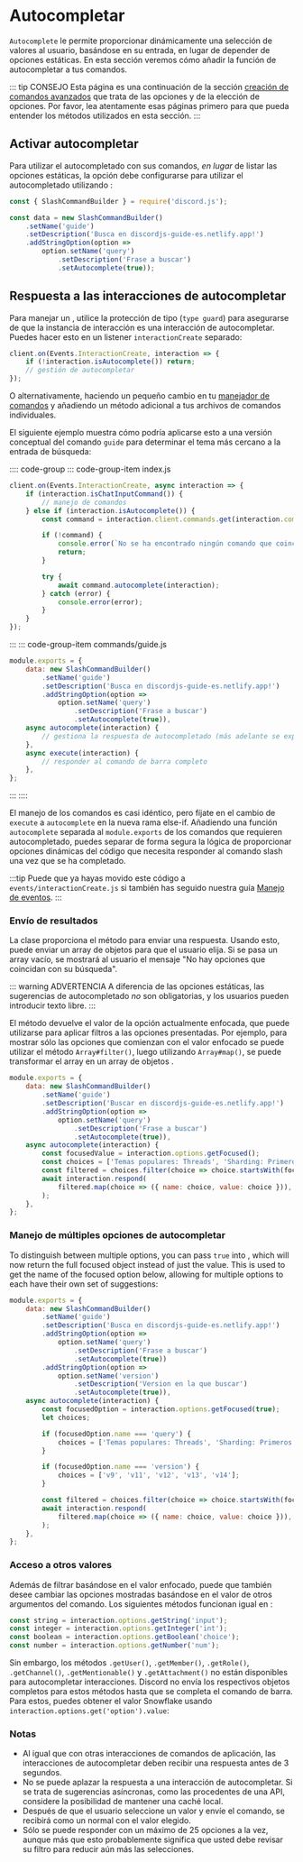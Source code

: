 # Autocompletar

`Autocomplete` le permite proporcionar dinámicamente una selección de valores al usuario, basándose en su entrada, en lugar de depender de opciones estáticas. En esta sección veremos cómo añadir la función de autocompletar a tus comandos.

::: tip CONSEJO
Esta página es una continuación de la sección [creación de comandos avanzados](/slash-commands/advanced-creation.md) que trata de las opciones y de la elección de opciones. Por favor, lea atentamente esas páginas primero para que pueda entender los métodos utilizados en esta sección.
:::

## Activar autocompletar

Para utilizar el autocompletado con sus comandos, *en lugar* de listar las opciones estáticas, la opción debe configurarse para utilizar el autocompletado utilizando <DocsLink section="builders" path="class/SlashCommandStringOption?scrollTo=setAutocomplete" type="method" />:

```js {9}
const { SlashCommandBuilder } = require('discord.js');

const data = new SlashCommandBuilder()
	.setName('guide')
	.setDescription('Busca en discordjs-guide-es.netlify.app!')
	.addStringOption(option =>
		option.setName('query')
			.setDescription('Frase a buscar')
			.setAutocomplete(true));
```

## Respuesta a las interacciones de autocompletar

Para manejar un <DocsLink path="class/AutocompleteInteraction"/>, utilice la protección de tipo (`type guard`) <DocsLink path="class/BaseInteraction?scrollTo=isAutocomplete"/> para asegurarse de que la instancia de interacción es una interacción de autocompletar. Puedes hacer esto en un listener `interactionCreate` separado:

<!-- eslint-skip -->

```js
client.on(Events.InteractionCreate, interaction => {
	if (!interaction.isAutocomplete()) return;
	// gestión de autocompletar
});
```

O alternativamente, haciendo un pequeño cambio en tu [manejador de comandos](/creating-your-bot/command-handling.md) y añadiendo un método adicional a tus archivos de comandos individuales.

El siguiente ejemplo muestra cómo podría aplicarse esto a una versión conceptual del comando `guide` para determinar el tema más cercano a la entrada de búsqueda:

:::: code-group
::: code-group-item index.js
```js {4,13}
client.on(Events.InteractionCreate, async interaction => {
	if (interaction.isChatInputCommand()) {
		// manejo de comandos
	} else if (interaction.isAutocomplete()) {
		const command = interaction.client.commands.get(interaction.commandName);

		if (!command) {
			console.error(`No se ha encontrado ningún comando que coincida con ${interaction.commandName}.`);
			return;
		}

		try {
			await command.autocomplete(interaction);
		} catch (error) {
			console.error(error);
		}
	}
});
```
:::
::: code-group-item commands/guide.js
```js
module.exports = {
	data: new SlashCommandBuilder()
		.setName('guide')
		.setDescription('Busca en discordjs-guide-es.netlify.app!')
		.addStringOption(option =>
			option.setName('query')
				.setDescription('Frase a buscar')
				.setAutocomplete(true)),
	async autocomplete(interaction) {
		// gestiona la respuesta de autocompletado (más adelante se explica cómo hacerlo)
	},
	async execute(interaction) {
		// responder al comando de barra completo
	},
};
```
:::
::::

El manejo de los comandos es casi idéntico, pero fíjate en el cambio de `execute` a `autocomplete` en la nueva rama else-if. Añadiendo una función `autocomplete` separada al `module.exports` de los comandos que requieren autocompletado, puedes separar de forma segura la lógica de proporcionar opciones dinámicas del código que necesita responder al comando slash una vez que se ha completado.

:::tip
Puede que ya hayas movido este código a `events/interactionCreate.js` si también has seguido nuestra guía [Manejo de eventos](/creating-your-bot/event-handling.md).
:::

### Envío de resultados

La clase <DocsLink path="class/AutocompleteInteraction"/> proporciona el método <DocsLink path="class/AutocompleteInteraction?scrollTo=respond"/> para enviar una respuesta. Usando esto, puede enviar un array de objetos <DocsLink path="typedef/ApplicationCommandOptionChoiceData" /> para que el usuario elija. Si se pasa un array vacío, se mostrará al usuario el mensaje "No hay opciones que coincidan con su búsqueda".

::: warning ADVERTENCIA
A diferencia de las opciones estáticas, las sugerencias de autocompletado *no* son obligatorias, y los usuarios pueden introducir texto libre.
:::

El método <DocsLink path="class/CommandInteractionOptionResolver?scrollTo=getFocused" /> devuelve el valor de la opción actualmente enfocada, que puede utilizarse para aplicar filtros a las opciones presentadas. Por ejemplo, para mostrar sólo las opciones que comienzan con el valor enfocado se puede utilizar el método `Array#filter()`, luego utilizando `Array#map()`, se puede transformar el array en un array de objetos <DocsLink path="typedef/ApplicationCommandOptionChoiceData" />.

```js {10-15}
module.exports = {
	data: new SlashCommandBuilder()
		.setName('guide')
		.setDescription('Buscar en discordjs-guide-es.netlify.app!')
		.addStringOption(option =>
			option.setName('query')
				.setDescription('Frase a buscar')
				.setAutocomplete(true)),
	async autocomplete(interaction) {
		const focusedValue = interaction.options.getFocused();
		const choices = ['Temas populares: Threads', 'Sharding: Primeros pasos', 'Biblioteca: Conexiones de voz', 'Interacciones: Responder a comandos de barra", "Temas populares: Incrustar vista previa'];
		const filtered = choices.filter(choice => choice.startsWith(focusedValue));
		await interaction.respond(
			filtered.map(choice => ({ name: choice, value: choice })),
		);
	},
};
```

### Manejo de múltiples opciones de autocompletar

To distinguish between multiple options, you can pass `true` into <DocsLink path="class/CommandInteractionOptionResolver?scrollTo=getFocused"/>, which will now return the full focused object instead of just the value. This is used to get the name of the focused option below, allowing for multiple options to each have their own set of suggestions:

```js {10-19}
module.exports = {
	data: new SlashCommandBuilder()
		.setName('guide')
		.setDescription('Busca en discordjs-guide-es.netlify.app!')
		.addStringOption(option =>
			option.setName('query')
				.setDescription('Frase a buscar')
				.setAutocomplete(true))
		.addStringOption(option =>
			option.setName('version')
				.setDescription('Version en la que buscar')
				.setAutocomplete(true)),
	async autocomplete(interaction) {
		const focusedOption = interaction.options.getFocused(true);
		let choices;

		if (focusedOption.name === 'query') {
			choices = ['Temas populares: Threads', 'Sharding: Primeros pasos', 'Biblioteca: Conexiones de voz', 'Interacciones: Responder a comandos de barra", "Temas populares: Incrustar vista previa'];
		}

		if (focusedOption.name === 'version') {
			choices = ['v9', 'v11', 'v12', 'v13', 'v14'];
		}

		const filtered = choices.filter(choice => choice.startsWith(focusedOption.value));
		await interaction.respond(
			filtered.map(choice => ({ name: choice, value: choice })),
		);
	},
};
```

### Acceso a otros valores

Además de filtrar basándose en el valor enfocado, puede que también desee cambiar las opciones mostradas basándose en el valor de otros argumentos del comando. Los siguientes métodos funcionan igual en <DocsLink path="class/AutocompleteInteraction"/>:

```js
const string = interaction.options.getString('input');
const integer = interaction.options.getInteger('int');
const boolean = interaction.options.getBoolean('choice');
const number = interaction.options.getNumber('num');
```

Sin embargo, los métodos `.getUser()`, `.getMember()`, `.getRole()`, `.getChannel()`, `.getMentionable()` y `.getAttachment()` no están disponibles para autocompletar interacciones. Discord no envía los respectivos objetos completos para estos métodos hasta que se completa el comando de barra. Para estos, puedes obtener el valor Snowflake usando `interaction.options.get('option').value`:

### Notas

- Al igual que con otras interacciones de comandos de aplicación, las interacciones de autocompletar deben recibir una respuesta antes de 3 segundos. 
- No se puede aplazar la respuesta a una interacción de autocompletar. Si se trata de sugerencias asíncronas, como las procedentes de una API, considere la posibilidad de mantener una caché local.
- Después de que el usuario seleccione un valor y envíe el comando, se recibirá como un <DocsLink path="class/ChatInputCommandInteraction" /> normal con el valor elegido.
- Sólo se puede responder con un máximo de 25 opciones a la vez, aunque más que esto probablemente significa que usted debe revisar su filtro para reducir aún más las selecciones.
